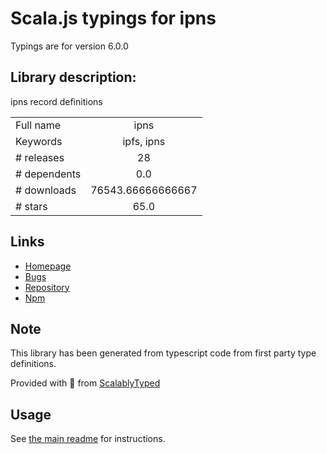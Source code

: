 
# Scala.js typings for ipns

Typings are for version 6.0.0

## Library description:
ipns record definitions

|                    |                 |
| ------------------ | :-------------: |
| Full name          | ipns |
| Keywords           | ipfs, ipns |
| # releases         | 28 |
| # dependents       | 0.0 |
| # downloads        | 76543.66666666667 |
| # stars            | 65.0 |

## Links
- [Homepage](https://github.com/ipfs/js-ipns#readme)
- [Bugs](https://github.com/ipfs/js-ipns/issues)
- [Repository](https://github.com/ipfs/js-ipns)
- [Npm](https://www.npmjs.com/package/ipns)
    


## Note
This library has been generated from typescript code from first party type definitions.

Provided with :purple_heart: from [ScalablyTyped](https://github.com/oyvindberg/ScalablyTyped)

## Usage
See [the main readme](../../readme.md) for instructions.


